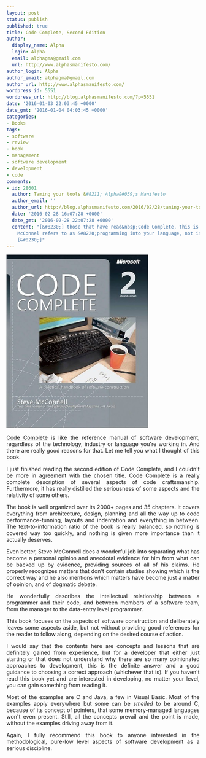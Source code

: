 ```yaml
---
layout: post
status: publish
published: true
title: Code Complete, Second Edition
author:
  display_name: Alpha
  login: Alpha
  email: alphagma@gmail.com
  url: http://www.alphasmanifesto.com/
author_login: Alpha
author_email: alphagma@gmail.com
author_url: http://www.alphasmanifesto.com/
wordpress_id: 5551
wordpress_url: http://blog.alphasmanifesto.com/?p=5551
date: '2016-01-03 22:03:45 +0000'
date_gmt: '2016-01-04 04:03:45 +0000'
categories:
- Books
tags:
- software
- review
- book
- management
- software development
- development
- code
comments:
- id: 28601
  author: Taming your tools &#8211; Alpha&#039;s Manifesto
  author_email: ''
  author_url: http://blog.alphasmanifesto.com/2016/02/28/taming-your-tools/
  date: '2016-02-28 16:07:28 +0000'
  date_gmt: '2016-02-28 22:07:28 +0000'
  content: "[&#8230;] those that have read&nbsp;Code Complete, this is what Steve
    McConnel refers to as &#8220;programming into your language, not in it&#8221;.
    [&#8230;]"
---
```


![](/assets/codecomplete.jpg)

<p style="text-align: justify;"><a href="http://cc2e.com/">Code Complete</a> is like the reference manual of software development, regardless of the technology, industry or language you're working in. And there are really good reasons for that. Let me tell you what I thought of this book.</p>
<p><!--more--></p>
<p style="text-align: justify;">I just finished reading the second edition of Code Complete, and I couldn't be more in agreement with the chosen title. Code Complete is a really complete description of several aspects of code craftsmanship. Furthermore, it has really distilled the seriousness of some aspects and the relativity of some others.</p>
<p style="text-align: justify;">The book is well organized over its 2000+ pages and 35 chapters. It covers everything from architecture, design, planning and all the way up to code performance-tunning, layouts and indentation and everything in between. The text-to-information ratio of the book is really balanced, so nothing is covered way too quickly, and nothing is given more importance than it actually deserves.</p>
<p style="text-align: justify;">Even better, Steve McConnell does a wonderful job into separating what has become a personal opinion and anecdotal evidence for him from what can be backed up by evidence, providing sources of all of his claims. He properly recognizes matters that don't contain studies showing which is the correct way and he also mentions which matters have become just a matter of opinion, and of dogmatic debate.</p>
<p style="text-align: justify;">He wonderfully describes the intellectual relationship between a programmer and their code, and between&nbsp;members of a software team, from the manager to the data-entry level programmer.</p>
<p style="text-align: justify;">This book focuses on the aspects of software construction and deliberately leaves some aspects aside, but not without providing good references for the reader to follow along, depending on the desired course of action.</p>
<p style="text-align: justify;">I would say that the contents here are concepts and lessons that are definitely gained from experience, but for a developer that either just starting or that does not understand why there are so many opinionated approaches to development, this is the definite answer and a good guidance to choosing a correct approach (whichever that is). If you haven't read this book yet and are interested in developing, no matter your level, you can gain something from reading it.</p>
<p style="text-align: justify;">Most of the examples are C and Java, a few in Visual Basic. Most of the examples apply everywhere but some can be&nbsp;<em>smelled</em> to be around C, because of its concept of pointers, that some memory-managed languages won't even present. Still, all the concepts prevail and the point is made, without the examples driving away from it.</p>
<p style="text-align: justify;">Again, I fully recommend this book to anyone interested in the methodological, pure-low level aspects of software development as a serious discipline.</p>
